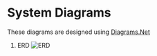 # System Diagrams

These diagrams are designed using [Diagrams.Net](https://github.com/zuri-training/auth_wiki_team_1_project)

1. ERD
![ERD](https://raw.githubusercontent.com/zuri-training/auth_wiki_team_1_project/main/backend/diagrams/auth_wiki_erd.jpg)
